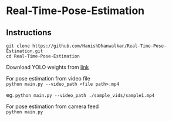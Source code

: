 # Real-Time-Pose-Estimation

## Instructions
`git clone https://github.com/HanishDhanwalkar/Real-Time-Pose-Estimation.git` \
`cd Real-Time-Pose-Estimation`

Download YOLO weights from [link](https://github.com/ultralytics/assets/releases/download/v8.3.0/yolo11n-pose.pt)

For pose estimation from video file \
`python main.py --video_path <file path>.mp4`

eg.  `python main.py --video_path ./sample_vids/sample1.mp4`

For pose estimation from camera feed \
`python main.py`


